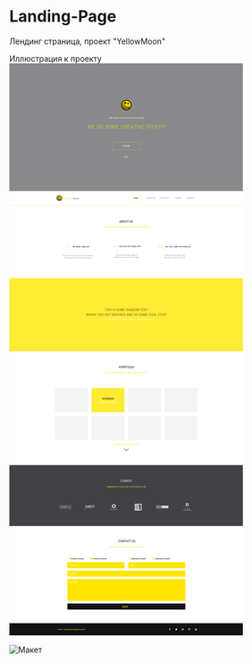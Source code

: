 # Landing-Page
Лендинг страница, проект "YellowMoon"

Иллюстрация к проекту
![Image alt](https://github.com/iLionL/Landing-Page/raw/master/images/YellowMoon---Landing-Page.jpg)

![Макет](https://github.com/iLionL/Landing-Page/raw/master/images/YellowMoon---Landing-Page.psd)
